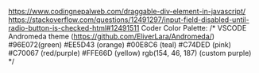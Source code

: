 https://www.codingnepalweb.com/draggable-div-element-in-javascript/
https://stackoverflow.com/questions/12491297/input-field-disabled-until-radio-button-is-checked-html#12491511
Coder Color Palette:
/*
VSCODE Andromeda theme (https://github.com/EliverLara/Andromeda/)
#96E072(green)
#EE5D43 (orange)
#00E8C6 (teal)
#C74DED (pink)
#C70067 (red/purple)
#FFE66D (yellow)
rgb(154, 46, 187) (custom purple)
*/